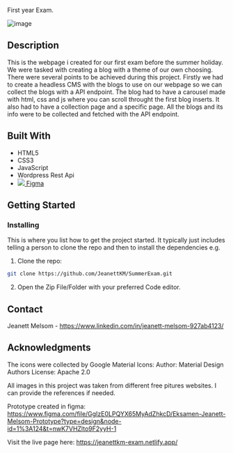 First year Exam.

![image](https://user-images.githubusercontent.com/52622303/164316813-4b12d99f-aeb7-4069-85cf-e72b3a50ac99.png)

## Description

This is the webpage i created for our first exam before the summer holiday. We were tasked with creating a blog with a theme of our own choosing. There were several points to be achieved during this project. Firstly we had to create a headless CMS with the blogs to use on our webpage so we can collect the blogs with a API endpoint. The blog had to have a carousel made with html, css and js where you can scroll throught the first blog inserts. It also had to have a collection page and a specific page. All the blogs and its info were to be collected and fetched with the API endpoint. 

## Built With

- HTML5
- CSS3
- JavaScript
- Wordpress Rest Api
- <a href="https://www.figma.com/"><img src="https://raw.githubusercontent.com/rahuldkjain/github-profile-readme-generator/master/src/images/icons/Social/facebook.svg>"> Figma </a>

## Getting Started

### Installing

This is where you list how to get the project started. It typically just includes telling a person to clone the repo and then to install the dependencies e.g.

1. Clone the repo:

```bash
git clone https://github.com/JeanettKM/SummerExam.git
```

2. Open the Zip File/Folder with your preferred Code editor.


## Contact

Jeanett Melsom - https://www.linkedin.com/in/jeanett-melsom-927ab4123/


## Acknowledgments

The icons were collected by Google Material Icons:
Author:
Material Design Authors
License:
Apache 2.0

All images in this project was taken from different free pitures websites.
I can provide the references if needed.

Prototype created in figma: https://www.figma.com/file/GgIzE0LPQYX65MyAdZhkcD/Eksamen-Jeanett-Melsom-Prototype?type=design&node-id=1%3A124&t=nwK7VHZlto9F2yyH-1

Visit the live page here: https://jeanettkm-exam.netlify.app/
